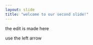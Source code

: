 ```yaml
---
layout: slide
title: "welcome to our second slide!"
---
```

the edit is made here

use the left arrow
